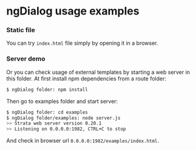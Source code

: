 # ngDialog usage examples

### Static file

You can try ``index.html`` file simply by opening it in a browser.

### Server demo

Or you can check usage of external templates by starting a web server in this folder. At first install npm dependencies from a route folder:

```bash
$ ngDialog folder: npm install
```

Then go to examples folder and start server:

```bash
$ ngDialog folder: cd examples
$ ngDialog folder/examples: node server.js
>> Strata web server version 0.20.1
>> Listening on 0.0.0.0:1982, CTRL+C to stop
```

And check in browser url ``0.0.0.0:1982/examples/index.html``.
